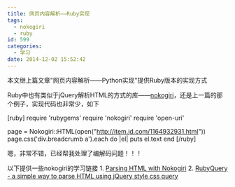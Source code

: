 ```yaml
---
title: 网页内容解析——Ruby实现
tags:
  - nokogiri
  - ruby
id: 599
categories:
  - 学习
date: 2014-12-02 15:52:42
---
```


本文继上篇文章"网页内容解析——Python实现"提供Ruby版本的实现方式

Ruby中也有类似于jQuery解析HTML的方式的库——[nokogiri](http://www.nokogiri.org/)，还是上一篇的那个例子，实现代码也非常少，如下

[ruby]
require 'rubygems'
require 'nokogiri'
require 'open-uri'

page = Nokogiri::HTML(open(&quot;http://item.jd.com/1164932931.html&quot;))
page.css('div.breadcrumb a').each do |el|
  puts el.text
end
[/ruby]

嗯，非常不错，已经帮我处理了编解码问题！！！

以下提供一些nokogiri的学习链接
1\. [Parsing HTML with Nokogiri](http://ruby.bastardsbook.com/chapters/html-parsing/)
2\. [RubyQuery - a simple way to parse HTML using jQuery style css query](http://ignition.hk/blog/2011/02/12/rubyquery/)